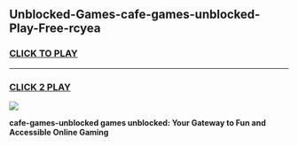 
## Unblocked-Games-cafe-games-unblocked-Play-Free-rcyea
<h3>
<a href="https://premium76.site?title=cafe-games-unblocked&ref=18A1">CLICK TO PLAY</a></h3>
<hr>

<h3>
<a href="https://premium76.site?title=cafe-games-unblocked&ref=18A1">CLICK 2 PLAY</a>
  
</h3>

<a href="https://premium76.site?title=cafe-games-unblocked&ref=18A1"><img src="https://clearcache.store/games.png"></a>


**cafe-games-unblocked games unblocked: Your Gateway to Fun and Accessible Online Gaming**

